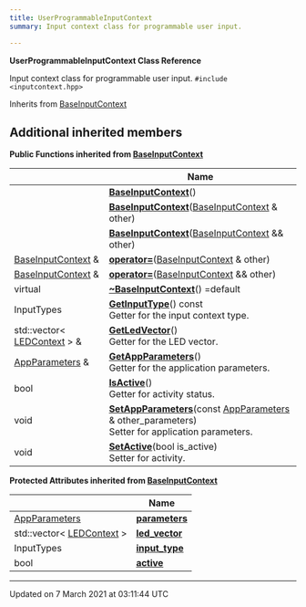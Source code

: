 ```yaml
---
title: UserProgrammableInputContext
summary: Input context class for programmable user input.  

---
```


**UserProgrammableInputContext Class Reference**


Input context class for programmable user input. 
`#include <inputcontext.hpp>`

Inherits from [BaseInputContext](classes/classbaseinputcontext/)

## Additional inherited members

**Public Functions inherited from [BaseInputContext](classes/classbaseinputcontext/)**

|                | Name           |
| -------------- | -------------- |
| | **[BaseInputContext](classes/classbaseinputcontext/#function-baseinputcontext)**() |
| | **[BaseInputContext](classes/classbaseinputcontext/#function-baseinputcontext)**([BaseInputContext](classes/classbaseinputcontext/) & other) |
| | **[BaseInputContext](classes/classbaseinputcontext/#function-baseinputcontext)**([BaseInputContext](classes/classbaseinputcontext/) && other) |
| [BaseInputContext](classes/classbaseinputcontext/) & | **[operator=](classes/classbaseinputcontext/#function-operator=)**([BaseInputContext](classes/classbaseinputcontext/) & other) |
| [BaseInputContext](classes/classbaseinputcontext/) & | **[operator=](classes/classbaseinputcontext/#function-operator=)**([BaseInputContext](classes/classbaseinputcontext/) && other) |
| virtual | **[~BaseInputContext](classes/classbaseinputcontext/#function-~baseinputcontext)**() =default |
| InputTypes | **[GetInputType](classes/classbaseinputcontext/#function-getinputtype)**() const<br>Getter for the input context type.  |
| std::vector< [LEDContext](classes/classledcontext/) > & | **[GetLedVector](classes/classbaseinputcontext/#function-getledvector)**()<br>Getter for the LED vector.  |
| [AppParameters](classes/structappparameters/) & | **[GetAppParameters](classes/classbaseinputcontext/#function-getappparameters)**()<br>Getter for the application parameters.  |
| bool | **[IsActive](classes/classbaseinputcontext/#function-isactive)**()<br>Getter for activity status.  |
| void | **[SetAppParameters](classes/classbaseinputcontext/#function-setappparameters)**(const [AppParameters](classes/structappparameters/) & other_parameters)<br>Setter for application parameters.  |
| void | **[SetActive](classes/classbaseinputcontext/#function-setactive)**(bool is_active)<br>Setter for activity.  |

**Protected Attributes inherited from [BaseInputContext](classes/classbaseinputcontext/)**

|                | Name           |
| -------------- | -------------- |
| [AppParameters](classes/structappparameters/) | **[parameters](classes/classbaseinputcontext/#variable-parameters)**  |
| std::vector< [LEDContext](classes/classledcontext/) > | **[led_vector](classes/classbaseinputcontext/#variable-led_vector)**  |
| InputTypes | **[input_type](classes/classbaseinputcontext/#variable-input_type)**  |
| bool | **[active](classes/classbaseinputcontext/#variable-active)**  |


-------------------------------

Updated on  7 March 2021 at 03:11:44 UTC